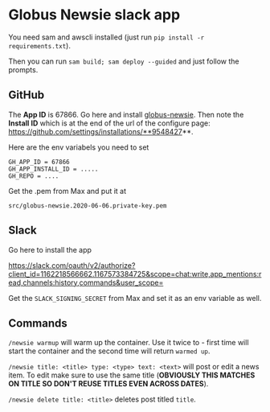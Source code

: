 # Globus Newsie slack app


You need sam and awscli installed (just run `pip install -r requirements.txt`).

Then you can run `sam build; sam deploy --guided` and just follow the prompts.

## GitHub

The **App ID** is 67866.
Go here and install [globus-newsie](https://github.com/apps/globus-newsie). 
Then note the **Install ID** which is at the end of the url of the configure page: https://github.com/settings/installations/**9548427**.

Here are the env variabels you need to set

```
GH_APP_ID = 67866
GH_APP_INSTALL_ID = .....
GH_REPO = ....
```

Get the .pem from Max and put it at 

`src/globus-newsie.2020-06-06.private-key.pem`

## Slack

Go here to install the app

https://slack.com/oauth/v2/authorize?client_id=1162218566662.1167573384725&scope=chat:write,app_mentions:read,channels:history,commands&user_scope=

Get the `SLACK_SIGNING_SECRET` from Max and set it as an env variable as well.


## Commands

`/newsie warmup` will warm up the container. Use it twice to - first time will start the container and the second time will return `warmed up`.

`/newsie title: <title> type: <type> text: <text>` will post or edit a news item. To edit make sure to use the same title (**OBVIOUSLY THIS MATCHES ON TITLE SO DON'T REUSE TITLES EVEN ACROSS DATES**).

`/newsie delete title: <title>` deletes post titled `title`.
